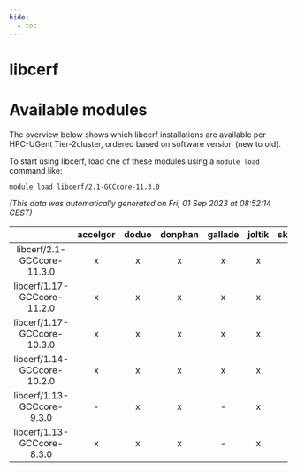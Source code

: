 ```yaml
---
hide:
  - toc
---
```


libcerf
=======

# Available modules


The overview below shows which libcerf installations are available per HPC-UGent Tier-2cluster, ordered based on software version (new to old).

To start using libcerf, load one of these modules using a `module load` command like:

```shell
module load libcerf/2.1-GCCcore-11.3.0
```

*(This data was automatically generated on Fri, 01 Sep 2023 at 08:52:14 CEST)*  

| |accelgor|doduo|donphan|gallade|joltik|skitty|swalot|victini|
| :---: | :---: | :---: | :---: | :---: | :---: | :---: | :---: | :---: |
|libcerf/2.1-GCCcore-11.3.0|x|x|x|x|x|x|x|x|
|libcerf/1.17-GCCcore-11.2.0|x|x|x|x|x|x|x|x|
|libcerf/1.17-GCCcore-10.3.0|x|x|x|x|x|x|x|x|
|libcerf/1.14-GCCcore-10.2.0|x|x|x|x|x|x|x|x|
|libcerf/1.13-GCCcore-9.3.0|-|x|x|-|x|x|x|x|
|libcerf/1.13-GCCcore-8.3.0|x|x|x|-|x|x|x|x|
